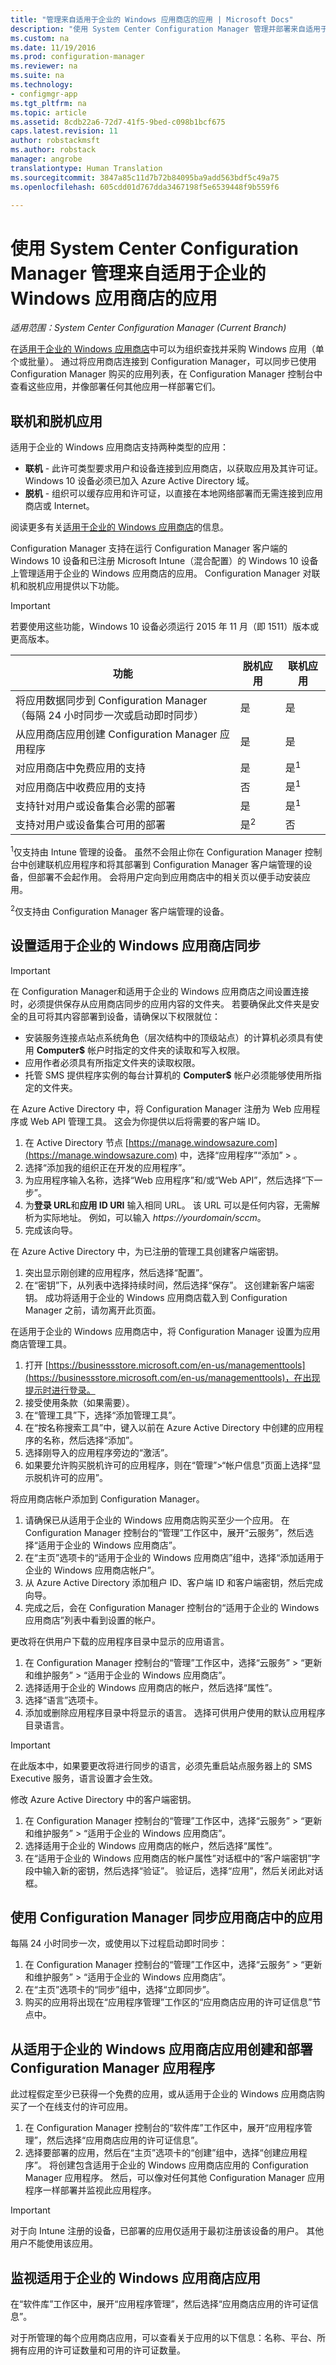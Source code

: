 ```yaml
---
title: "管理来自适用于企业的 Windows 应用商店的应用 | Microsoft Docs"
description: "使用 System Center Configuration Manager 管理并部署来自适用于企业的 Windows 应用商店的应用"
ms.custom: na
ms.date: 11/19/2016
ms.prod: configuration-manager
ms.reviewer: na
ms.suite: na
ms.technology:
- configmgr-app
ms.tgt_pltfrm: na
ms.topic: article
ms.assetid: 8cdb22a6-72d7-41f5-9bed-c098b1bcf675
caps.latest.revision: 11
author: robstackmsft
ms.author: robstack
manager: angrobe
translationtype: Human Translation
ms.sourcegitcommit: 3847a85c11d7b72b84095ba9add563bdf5c49a75
ms.openlocfilehash: 605cdd01d767dda3467198f5e6539448f9b559f6

---
```

# <a name="manage-apps-from-the-windows-store-for-business-with-system-center-configuration-manager"></a>使用 System Center Configuration Manager 管理来自适用于企业的 Windows 应用商店的应用

*适用范围：System Center Configuration Manager (Current Branch)*

在[适用于企业的 Windows 应用商店](https://www.microsoft.com/business-store)中可以为组织查找并采购 Windows 应用（单个或批量）。 通过将应用商店连接到 Configuration Manager，可以同步已使用 Configuration Manager 购买的应用列表，在 Configuration Manager 控制台中查看这些应用，并像部署任何其他应用一样部署它们。


## <a name="online-and-offline-apps"></a>联机和脱机应用

适用于企业的 Windows 应用商店支持两种类型的应用：

- **联机** - 此许可类型要求用户和设备连接到应用商店，以获取应用及其许可证。 Windows 10 设备必须已加入 Azure Active Directory 域。
- **脱机** - 组织可以缓存应用和许可证，以直接在本地网络部署而无需连接到应用商店或 Internet。

阅读更多有关[适用于企业的 Windows 应用商店](https://technet.microsoft.com/itpro/windows/whats-new/windows-store-for-business-overview)的信息。

Configuration Manager 支持在运行 Configuration Manager 客户端的 Windows 10 设备和已注册 Microsoft Intune（混合配置）的 Windows 10 设备上管理适用于企业的 Windows 应用商店的应用。 Configuration Manager 对联机和脱机应用提供以下功能。

> [!IMPORTANT]
> 若要使用这些功能，Windows 10 设备必须运行 2015 年 11 月（即 1511）版本或更高版本。

|功能|脱机应用|联机应用|
|------------|------------|------------|
|将应用数据同步到 Configuration Manager<br>（每隔 24 小时同步一次或启动即时同步）|是|是|
|从应用商店应用创建 Configuration Manager 应用程序|是|是|
|对应用商店中免费应用的支持|是|是<sup>1</sup>|
|对应用商店中收费应用的支持|否|是<sup>1</sup>|
|支持针对用户或设备集合必需的部署|是|是<sup>1</sup>|
|支持对用户或设备集合可用的部署|是<sup>2</sup>|否|

<sup>1</sup>仅支持由 Intune 管理的设备。 虽然不会阻止你在 Configuration Manager 控制台中创建联机应用程序和将其部署到 Configuration Manager 客户端管理的设备，但部署不会起作用。 会将用户定向到应用商店中的相关页以便手动安装应用。

<sup>2</sup>仅支持由 Configuration Manager 客户端管理的设备。

<!--- ## Activate the Windows Store for Business capability
Because this is a pre-release feature, before you can connect Configuration Manager to the Windows Store for Business, you must take the following steps:

**Give your consent to use pre-release features**
1. In the **Administration** workspace of the Configuration Manager console, choose **Site Configuration** > **Sites**.
2. Select the top-level site in your hierarchy, then, open **Hierarchy Settings**.
3. In the **Hierarchy Settings Properties** dialog box, check the box, **Consent to use Pre-Release** features.
4. Choose **OK**.

**Activate the Windows Store for Business capability**
1. In the **Administration** workspace of the Configuration Manager console, choose **Cloud Services** > **Updates and Servicing** > **Features**.
2. Select **Windows Store for Business Integration**, and then in the **Home** tab, in the **Features** group, choose **Turn on**.
3. Close and re-open the Configuration Manager console.
4. You'll now see the node **Windows Store for Business** in the **Administration** workspace under **Cloud Services**. --->

## <a name="set-up-windows-store-for-business-synchronization"></a>设置适用于企业的 Windows 应用商店同步

> [!IMPORTANT]
> 在 Configuration Manager和适用于企业的 Windows 应用商店之间设置连接时，必须提供保存从应用商店同步的应用内容的文件夹。
若要确保此文件夹是安全的且可将其内容部署到设备，请确保以下权限就位：
-   安装服务连接点站点系统角色（层次结构中的顶级站点）的计算机必须具有使用 **Computer$** 帐户时指定的文件夹的读取和写入权限。
-   应用作者必须具有所指定文件夹的读取权限。
-   托管 SMS 提供程序实例的每台计算机的 **Computer$** 帐户必须能够使用所指定的文件夹。


在 Azure Active Directory 中，将 Configuration Manager 注册为 Web 应用程序或 Web API 管理工具。 这会为你提供以后将需要的客户端 ID。
1. 在 Active Directory 节点 [https://manage.windowsazure.com](https://manage.windowsazure.com) 中，选择“应用程序”“添加” > 。
2.  选择“添加我的组织正在开发的应用程序”。
3.  为应用程序输入名称，选择“Web 应用程序”和/或“Web API”，然后选择“下一步”。
4.  为**登录 URL**和**应用 ID URI** 输入相同 URL。 该 URL 可以是任何内容，无需解析为实际地址。 例如，可以输入 *https://yourdomain/sccm*。
5.  完成该向导。

在 Azure Active Directory 中，为已注册的管理工具创建客户端密钥。
1.  突出显示刚创建的应用程序，然后选择“配置”。
2.  在“密钥”下，从列表中选择持续时间，然后选择“保存”。 这创建新客户端密钥。 成功将适用于企业的 Windows 应用商店载入到 Configuration Manager 之前，请勿离开此页面。

在适用于企业的 Windows 应用商店中，将 Configuration Manager 设置为应用商店管理工具。
1.  打开 [https://businessstore.microsoft.com/en-us/managementtools](https://businessstore.microsoft.com/en-us/managementtools)，在出现提示时进行登录。
2.  接受使用条款（如果需要）。
3.  在“管理工具”下，选择“添加管理工具”。
4.  在“按名称搜索工具”中，键入以前在 Azure Active Directory 中创建的应用程序的名称，然后选择“添加”。
5.  选择刚导入的应用程序旁边的“激活”。
6.  如果要允许购买脱机许可的应用程序，则在“管理”>“帐户信息”页面上选择“显示脱机许可的应用”。

将应用商店帐户添加到 Configuration Manager。

1. 请确保已从适用于企业的 Windows 应用商店购买至少一个应用。 在 Configuration Manager 控制台的“管理”工作区中，展开“云服务”，然后选择“适用于企业的 Windows 应用商店”。
2.  在“主页”选项卡的“适用于企业的 Windows 应用商店”组中，选择“添加适用于企业的 Windows 应用商店帐户”。
3.  从 Azure Active Directory 添加租户 ID、客户端 ID 和客户端密钥，然后完成向导。
4. 完成之后，会在 Configuration Manager 控制台的“适用于企业的 Windows 应用商店”列表中看到设置的帐户。

更改将在供用户下载的应用程序目录中显示的应用语言。

1.  在 Configuration Manager 控制台的“管理”工作区中，选择“云服务” > “更新和维护服务” > “适用于企业的 Windows 应用商店”。
2.  选择适用于企业的 Windows 应用商店的帐户，然后选择“属性”。
3.  选择“语言”选项卡。
4.  添加或删除应用程序目录中将显示的语言。 选择可供用户使用的默认应用程序目录语言。

>[!IMPORTANT]
>在此版本中，如果要更改将进行同步的语言，必须先重启站点服务器上的 SMS Executive 服务，语言设置才会生效。


修改 Azure Active Directory 中的客户端密钥。

1.  在 Configuration Manager 控制台的“管理”工作区中，选择“云服务” > “更新和维护服务” > “适用于企业的 Windows 应用商店”。
2.  选择适用于企业的 Windows 应用商店的帐户，然后选择“属性”。
3.  在“适用于企业的 Windows 应用商店的帐户属性”对话框中的“客户端密钥”字段中输入新的密钥，然后选择“验证”。 验证后，选择“应用”，然后关闭此对话框。

## <a name="synch-apps-from-the-store-with-configuration-manager"></a>使用 Configuration Manager 同步应用商店中的应用

每隔 24 小时同步一次，或使用以下过程启动即时同步：

1. 在 Configuration Manager 控制台的“管理”工作区中，选择“云服务” > “更新和维护服务” > “适用于企业的 Windows 应用商店”。
3.  在“主页”选项卡的“同步”组中，选择“立即同步”。
4.  购买的应用将出现在“应用程序管理”工作区的“应用商店应用的许可证信息”节点中。


## <a name="create-and-deploy-a-configuration-manager-application-from-a-windows-store-for-business-app"></a>从适用于企业的 Windows 应用商店应用创建和部署 Configuration Manager 应用程序

此过程假定至少已获得一个免费的应用，或从适用于企业的 Windows 应用商店购买了一个在线支付的许可应用。

1.  在 Configuration Manager 控制台的“软件库”工作区中，展开“应用程序管理”，然后选择“应用商店应用的许可证信息”。
2.  选择要部署的应用，然后在“主页”选项卡的“创建”组中，选择“创建应用程序”。
将创建包含适用于企业的 Windows 应用商店应用的 Configuration Manager 应用程序。 然后，可以像对任何其他 Configuration Manager 应用程序一样部署并监视此应用程序。

> [!IMPORTANT]
> 对于向 Intune 注册的设备，已部署的应用仅适用于最初注册该设备的用户。 其他用户不能使用该应用。

## <a name="monitor-windows-store-for-business-apps"></a>监视适用于企业的 Windows 应用商店应用

在“软件库”工作区中，展开“应用程序管理”，然后选择“应用商店应用的许可证信息”。

对于所管理的每个应用商店应用，可以查看关于应用的以下信息：名称、平台、所拥有应用的许可证数量和可用的许可证数量。



<!--HONumber=Dec16_HO3-->


